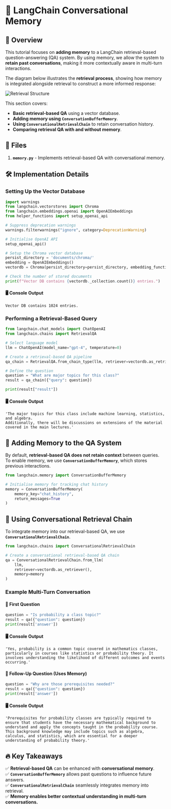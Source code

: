 # 🧠 **LangChain Conversational Memory**

## 📖 **Overview**

This tutorial focuses on **adding memory** to a LangChain retrieval-based question-answering (QA) system. By using memory, we allow the system to **retain past conversations**, making it more contextually aware in multi-turn interactions.

The diagram below illustrates the **retrieval process**, showing how memory is integrated alongside retrieval to construct a more informed response:

![Retrieval Structure](images/L5-structure.png)

This section covers:

- **Basic retrieval-based QA** using a vector database.
- **Adding memory using `ConversationBufferMemory`**.
- **Using `ConversationalRetrievalChain`** to retain conversation history.
- **Comparing retrieval QA with and without memory**.

## 📂 **Files**

1. **`memory.py`** - Implements retrieval-based QA with conversational memory.

## 🛠 **Implementation Details**

### **Setting Up the Vector Database**

```python
import warnings
from langchain.vectorstores import Chroma
from langchain.embeddings.openai import OpenAIEmbeddings
from helper_functions import setup_openai_api

# Suppress deprecation warnings
warnings.filterwarnings("ignore", category=DeprecationWarning)

# Initialise OpenAI API
setup_openai_api()

# Setup the Chroma vector database
persist_directory = 'documents/chroma/'
embedding = OpenAIEmbeddings()
vectordb = Chroma(persist_directory=persist_directory, embedding_function=embedding)

# Check the number of stored documents
print(f"Vector DB contains {vectordb._collection.count()} entries.")
```

#### 🖥 **Console Output**
```
Vector DB contains 1024 entries.
```

### **Performing a Retrieval-Based Query**

```python
from langchain.chat_models import ChatOpenAI
from langchain.chains import RetrievalQA

# Select language model
llm = ChatOpenAI(model_name="gpt-4", temperature=0)

# Create a retrieval-based QA pipeline
qa_chain = RetrievalQA.from_chain_type(llm, retriever=vectordb.as_retriever())

# Define the question
question = "What are major topics for this class?"
result = qa_chain({"query": question})

print(result["result"])
```

#### 🖥 **Console Output**
```
'The major topics for this class include machine learning, statistics, and algebra.
Additionally, there will be discussions on extensions of the material covered in the main lectures.'
```

## 🧠 **Adding Memory to the QA System**

By default, **retrieval-based QA does not retain context** between queries. To enable memory, we use **`ConversationBufferMemory`**, which stores previous interactions.

```python
from langchain.memory import ConversationBufferMemory

# Initialise memory for tracking chat history
memory = ConversationBufferMemory(
    memory_key="chat_history",
    return_messages=True
)
```

## 🔄 **Using Conversational Retrieval Chain**

To integrate memory into our retrieval-based QA, we use **`ConversationalRetrievalChain`**.

```python
from langchain.chains import ConversationalRetrievalChain

# Create a conversational retrieval-based QA chain
qa = ConversationalRetrievalChain.from_llm(
    llm,
    retriever=vectordb.as_retriever(),
    memory=memory
)
```

### **Example Multi-Turn Conversation**

#### 📝 **First Question**
```python
question = "Is probability a class topic?"
result = qa({"question": question})
print(result['answer'])
```

#### 🖥 **Console Output**
```
'Yes, probability is a common topic covered in mathematics classes, particularly in courses like statistics or probability theory. It involves understanding the likelihood of different outcomes and events occurring.'
```

#### 📝 **Follow-Up Question (Uses Memory)**
```python
question = "Why are those prerequisites needed?"
result = qa({"question": question})
print(result['answer'])
```

#### 🖥 **Console Output**
```
'Prerequisites for probability classes are typically required to ensure that students have the necessary mathematical background to understand and apply the concepts taught in the probability course. This background knowledge may include topics such as algebra, calculus, and statistics, which are essential for a deeper understanding of probability theory.'
```

## 🔥 **Key Takeaways**

✅ **Retrieval-based QA** can be enhanced with **conversational memory**.  
✅ **`ConversationBufferMemory`** allows past questions to influence future answers.  
✅ **`ConversationalRetrievalChain`** seamlessly integrates memory into retrieval.  
✅ **Memory enables better contextual understanding in multi-turn conversations.**  